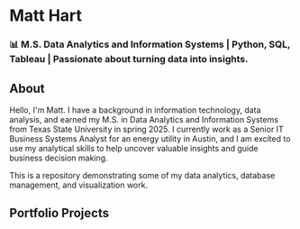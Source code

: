 # Matt Hart
### 📊 M.S. Data Analytics and Information Systems | Python, SQL, Tableau | Passionate about turning data into insights.
## About  
Hello, I'm Matt. I have a background in information technology, data analysis, and earned my M.S. in Data Analytics and Information Systems from Texas State University in spring 2025. I currently work as a Senior IT Business Systems Analyst for an energy utility in Austin, and I am excited to use my analytical skills to help uncover valuable insights and guide business decision making. 

This is a repository demonstrating some of my data analytics, database management, and visualization work. 

## Portfolio Projects
<!--
**HartMG/HartMG** is a ✨ _special_ ✨ repository because its `README.md` (this file) appears on your GitHub profile.

Here are some ideas to get you started:

- 🔭 I’m currently working on ...
- 🌱 I’m currently learning ...
- 👯 I’m looking to collaborate on ...
- 🤔 I’m looking for help with ...
- 💬 Ask me about ...
- 📫 How to find me: 
  - 🏢 [LinkedIn](https://www.linkedin.com/in/matt-hart-aa51a525/)
- 😄 Pronouns: ...
- ⚡ Fun fact: ... 
-->
